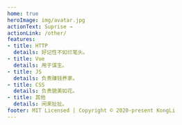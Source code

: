 ```yaml
---
home: true
heroImage: img/avatar.jpg
actionText: Suprise →
actionLink: /other/
features:
- title: HTTP
  details: 好记性不如烂笔头。
- title: Vue
  details: 用于谋生。
- title: JS
  details: 负责赚钱养家。
- title: CSS
  details: 负责貌美如花。
- title: 其他
  details: 闲来扯扯。
footer: MIT Licensed | Copyright © 2020-present KongLi
---
```


